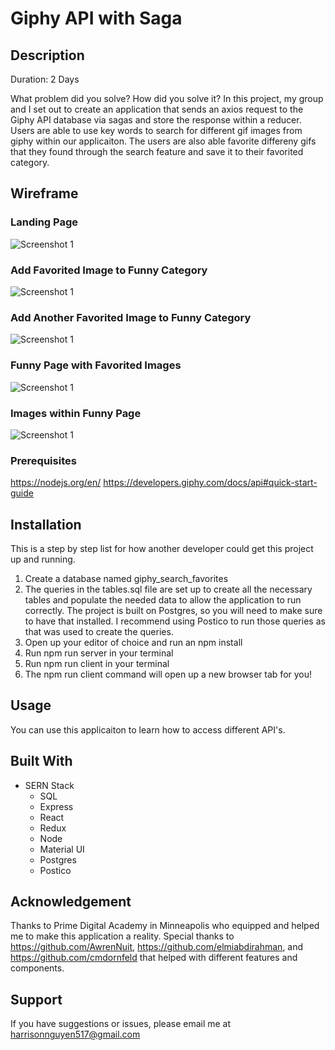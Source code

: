 # Giphy API with Saga 

## Description

Duration: 2 Days

What problem did you solve? How did you solve it?
In this project, my group and I set out to create an application that sends an axios request to the Giphy API database via sagas and store the response within a reducer. Users are able to use key words to search for different gif images from giphy within our applicaiton. The users are also able favorite differeny gifs that they found through the search feature and save it to their favorited category.

<!-- To see the fully functional site, please visit: DEPLOYED VERSION OF APP -->

## Wireframe

### Landing Page
![Screenshot 1](wireframes/image1.png)
### Add Favorited Image to Funny Category
![Screenshot 1](wireframes/image2.png)
### Add Another Favorited Image to Funny Category
![Screenshot 1](wireframes/image3.png)
### Funny Page with Favorited Images
![Screenshot 1](wireframes/image4.png)
### Images within Funny Page
![Screenshot 1](wireframes/image5.png)

### Prerequisites

https://nodejs.org/en/
https://developers.giphy.com/docs/api#quick-start-guide

## Installation
This is a step by step list for how another developer could get this project up and running.

1. Create a database named giphy_search_favorites
2. The queries in the tables.sql file are set up to create all the necessary tables and populate the needed data to allow the application to run correctly. The project is built on Postgres, so you will need to make sure to have that installed. I recommend using Postico to run those queries as that was used to create the queries.
3. Open up your editor of choice and run an npm install
4. Run npm run server in your terminal
5. Run npm run client in your terminal
6. The npm run client command will open up a new browser tab for you!

## Usage
You can use this applicaiton to learn how to access different API's.

## Built With
* SERN Stack
    * SQL
    * Express
    * React
    * Redux
    * Node
    * Material UI
    * Postgres
    * Postico

## Acknowledgement
Thanks to Prime Digital Academy in Minneapolis who equipped and helped me to make this application a reality. Special thanks to https://github.com/AwrenNuit, https://github.com/elmiabdirahman, and https://github.com/cmdornfeld that helped with different features and components.

## Support
If you have suggestions or issues, please email me at harrisonnguyen517@gmail.com
